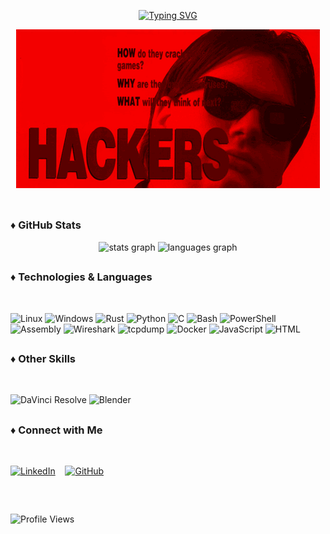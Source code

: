 <div align="center">
  
<a href="https://git.io/typing-svg"><img src="https://readme-typing-svg.demolab.com?font=Fira+Code&size=30&pause=1000&color=F70E0E&width=435&lines=+++++++++You+have+been+hacked!+%F0%9F%9A%A8" alt="Typing SVG" /></a>

</div>

<div align="center">
  <img src="https://github.com/Olikere/Olikere/blob/main/120087.gif?raw=true" alt="GIF animado" />
</div>

<br>
</div>

##

<h3> ♦️ GitHub Stats </h3>

<div align=center>
  <img src="https://github-readme-stats.vercel.app/api?username=Olikere&hide_title=false&hide_rank=false&show_icons=true&include_all_commits=true&count_private=true&disable_animations=false&theme=shadow_red&locale=en&hide_border=false" height="150" alt="stats graph"  />
  <img src="https://github-readme-stats.vercel.app/api/top-langs?username=Olikere&locale=en&hide_title=false&layout=compact&card_width=320&langs_count=5&theme=shadow_red&hide_border=false" height="200" alt="languages graph"  />

</div>

##

<div>
<h3>♦️ Technologies & Languages </h3><br>

![Linux](https://img.shields.io/badge/Linux-FF0000?style=for-the-badge&logo=linux&logoColor=white)
![Windows](https://img.shields.io/badge/Windows-FF0000?style=for-the-badge&logo=windows&logoColor=white)
![Rust](https://img.shields.io/badge/Rust-FF0000?style=for-the-badge&logo=rust&logoColor=white)
![Python](https://img.shields.io/badge/Python-FF0000?style=for-the-badge&logo=python&logoColor=white)
![C](https://img.shields.io/badge/C-FF0000?style=for-the-badge&logo=c&logoColor=white)
![Bash](https://img.shields.io/badge/Bash-FF0000?style=for-the-badge&logo=gnu-bash&logoColor=white)
![PowerShell](https://img.shields.io/badge/PowerShell-FF0000?style=for-the-badge&logo=powershell&logoColor=white)
![Assembly](https://img.shields.io/badge/Assembly-FF0000?style=for-the-badge&logo=assembly&logoColor=white)
![Wireshark](https://img.shields.io/badge/Wireshark-FF0000?style=for-the-badge&logo=wireshark&logoColor=white)
![tcpdump](https://img.shields.io/badge/tcpdump-FF0000?style=for-the-badge&logo=gnu&logoColor=white)
![Docker](https://img.shields.io/badge/Docker-FF0000?style=for-the-badge&logo=docker&logoColor=white)
![JavaScript](https://img.shields.io/badge/JavaScript-FF0000?style=for-the-badge&logo=javascript&logoColor=white)
![HTML](https://img.shields.io/badge/HTML-FF0000?style=for-the-badge&logo=html5&logoColor=white)

</div>

##
<div>
<h3> ♦️ Other Skills</h3> <br>
  
![DaVinci Resolve](https://img.shields.io/badge/DaVinci_Resolve-FF0000?style=for-the-badge&logo=davinci-resolve&logoColor=white)
![Blender](https://img.shields.io/badge/Blender-FF0000?style=for-the-badge&logo=blender&logoColor=white)
</div>

##


<div>
<h3>♦️ Connect with Me </h3>
<br>

[![LinkedIn](https://img.shields.io/badge/LinkedIn-FF0000?style=for-the-badge&logo=linkedin&logoColor=white)](https://www.linkedin.com/in/olisec/) &nbsp;&nbsp;
[![GitHub](https://img.shields.io/badge/GitHub-FF0000?style=for-the-badge&logo=github&logoColor=white)](https://github.com/Olikere)


</div>

##
<br>

![Profile Views](https://komarev.com/ghpvc/?username=Olikere&label=Views&color=red&style=flat&abbreviated=true)


